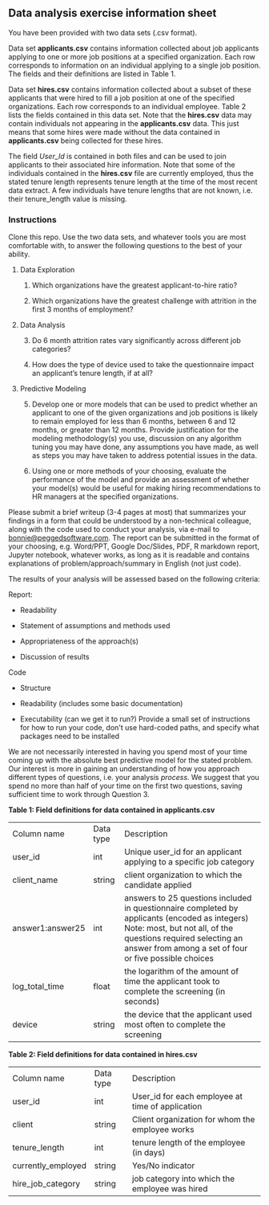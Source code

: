 ## Data analysis exercise information sheet

You have been provided with two data sets (.csv format).

Data set **applicants.csv** contains information collected about job applicants applying to one or more job positions at a specified organization. Each row corresponds to information on an individual applying to a single job position. The fields and their definitions are listed in Table 1.

Data set **hires.csv** contains information collected about a subset of these applicants that were hired to fill a job position at one of the specified organizations. Each row corresponds to an individual employee. Table 2 lists the fields contained in this data set. Note that the **hires.csv** data may contain individuals not appearing in the **applicants.csv** data. This just means that some hires were made without the data contained in **applicants.csv** being collected for these hires.

The field *User_Id* is contained in both files and can be used to join applicants to their associated hire information. Note that some of the individuals contained in the **hires.csv** file are currently employed, thus the stated tenure length represents tenure length at the time of the most recent data extract.  A few individuals have tenure lengths that are not known, i.e. their tenure_length value is missing.

### Instructions

Clone this repo. Use the two data sets, and whatever tools you are most comfortable with, to answer the following questions to the best of your ability.

1. Data Exploration

    1. Which organizations have the greatest applicant-to-hire ratio?

    2. Which organizations have the greatest challenge with attrition in the first 3 months of employment?

2. Data Analysis

    3. Do 6 month attrition rates vary significantly across different job categories?

    4. How does the type of device used to take the questionnaire impact an applicant’s tenure length, if at all?

3. Predictive Modeling

    5. Develop one or more models that can be used to predict whether an applicant to one of the given organizations and job positions is likely to remain employed for less than 6 months, between 6 and 12 months, or greater than 12 months. Provide justification for the modeling methodology(s) you use,  discussion on any algorithm tuning you may have done, any assumptions you have made, as well as steps you may have taken to address potential issues in the data.  

    6. Using one or more methods of your choosing, evaluate the performance of the model and provide an assessment of whether your model(s) would be useful for making hiring recommendations to HR managers at the specified organizations.

Please submit a brief writeup (3-4 pages at most) that summarizes your findings in a form that could be understood by a non-technical colleague, along with the code used to conduct your analysis, via   e-mail to [bonnie@peggedsoftware.com](mailto:bonnie@peggedsoftware.com). The report can be submitted in the format of your choosing, e.g. Word/PPT,  Google Doc/Slides,  PDF,  R markdown report, Jupyter notebook, whatever works, as long as it is readable and contains explanations of problem/approach/summary in English (not just code).

The results of your analysis will be assessed based on the following criteria:

Report:

* Readability

* Statement of assumptions and methods used

* Appropriateness of the approach(s)

* Discussion of results

Code

* Structure

* Readability (includes some basic documentation)

* Executability (can we get it to run?) Provide a small set of instructions for how to run your code, don't use hard-coded paths, and specify what packages need to be installed 

We are not necessarily interested in having you spend most of your  time coming up with the absolute best predictive model for the stated problem. Our interest is more in gaining an understanding of how you approach different types of questions, i.e. your analysis *process*. We suggest that you spend no more than half of your time on the first two questions, saving sufficient time to work through Question 3.

**Table 1: Field definitions for data contained in applicants.csv**

<table>
  <tr>
    <td>Column name</td>
    <td>Data type</td>
    <td>Description</td>
  </tr>
  <tr>
    <td>user_id</td>
    <td>int</td>
    <td>Unique user_id for an applicant applying to a specific job category </td>
  </tr>
  <tr>
    <td>client_name</td>
    <td>string</td>
    <td>client organization to which the candidate applied</td>
  </tr>
  <tr>
    <td>answer1:answer25</td>
    <td>int</td>
    <td>answers to 25 questions included in questionnaire completed by applicants (encoded as integers) Note: most, but not all,  of the questions required selecting an answer from among a set of four or five possible choices</td>
  </tr>
  <tr>
    <td>log_total_time</td>
    <td>float</td>
    <td>the logarithm of the amount of time the applicant took to complete the screening (in seconds)</td>
  </tr>
  <tr>
    <td>device</td>
    <td>string</td>
    <td>the device that the applicant used most often to complete the screening</td>
  </tr>
</table>


 **Table 2: Field definitions for data contained in hires.csv**

<table>
  <tr>
    <td>Column name</td>
    <td>Data type</td>
    <td>Description</td>
  </tr>
  <tr>
    <td>user_id</td>
    <td>int</td>
    <td>User_id for each employee at time of application</td>
  </tr>
  <tr>
    <td>client</td>
    <td>string</td>
    <td>Client organization for whom the employee works</td>
  </tr>
  <tr>
    <td>tenure_length</td>
    <td>int</td>
    <td>tenure length of the employee  (in days)</td>
  </tr>
  <tr>
    <td>currently_employed</td>
    <td>string</td>
    <td>Yes/No indicator </td>
  </tr>
  <tr>
    <td>hire_job_category</td>
    <td>string</td>
    <td>job category into which the employee was hired  </td>
  </tr>
</table>

